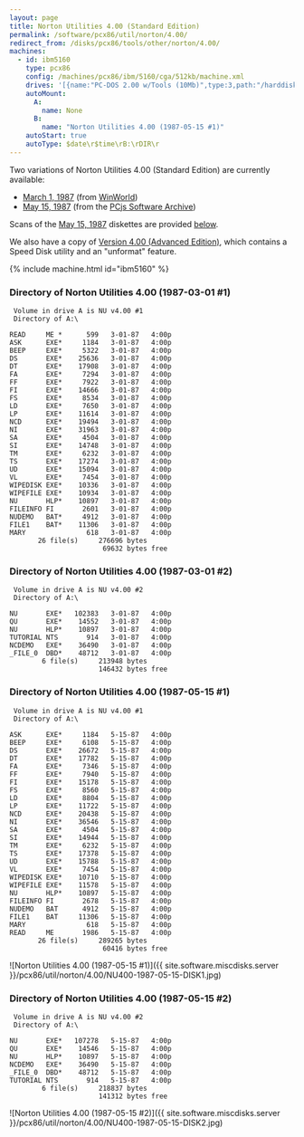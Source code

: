 ```yaml
---
layout: page
title: Norton Utilities 4.00 (Standard Edition)
permalink: /software/pcx86/util/norton/4.00/
redirect_from: /disks/pcx86/tools/other/norton/4.00/
machines:
  - id: ibm5160
    type: pcx86
    config: /machines/pcx86/ibm/5160/cga/512kb/machine.xml
    drives: '[{name:"PC-DOS 2.00 w/Tools (10Mb)",type:3,path:"/harddisks/pcx86/10mb/PCDOS200-C400.json"},{name:"MS-DOS 1.x/2.x Source (10Mb)",type:3,path:"/harddisks/pcx86/10mb/MSDOS-SRC.json"}]'
    autoMount:
      A:
        name: None
      B:
        name: "Norton Utilities 4.00 (1987-05-15 #1)"
    autoStart: true
    autoType: $date\r$time\rB:\rDIR\r
---
```


Two variations of Norton Utilities 4.00 (Standard Edition) are currently available:

- [March 1, 1987](#directory-of-norton-utilities-400-1987-03-01-1) (from [WinWorld](https://winworldpc.com/product/norton-utilities/40))
- [May 15, 1987](#directory-of-norton-utilities-400-1987-05-15-1) (from the [PCjs Software Archive](/software/pcjs/))

Scans of the [May 15, 1987](#directory-of-norton-utilities-400-1987-05-15-1) diskettes are provided [below](#diskette-photos).

We also have a copy of [Version 4.00 (Advanced Edition)](advanced/), which contains a Speed Disk utility and an "unformat" feature.

{% include machine.html id="ibm5160" %}

### Directory of Norton Utilities 4.00 (1987-03-01 #1)

     Volume in drive A is NU v4.00 #1
     Directory of A:\

    READ     ME *      599   3-01-87   4:00p
    ASK      EXE*     1184   3-01-87   4:00p
    BEEP     EXE*     5322   3-01-87   4:00p
    DS       EXE*    25636   3-01-87   4:00p
    DT       EXE*    17908   3-01-87   4:00p
    FA       EXE*     7294   3-01-87   4:00p
    FF       EXE*     7922   3-01-87   4:00p
    FI       EXE*    14666   3-01-87   4:00p
    FS       EXE*     8534   3-01-87   4:00p
    LD       EXE*     7650   3-01-87   4:00p
    LP       EXE*    11614   3-01-87   4:00p
    NCD      EXE*    19494   3-01-87   4:00p
    NI       EXE*    31963   3-01-87   4:00p
    SA       EXE*     4504   3-01-87   4:00p
    SI       EXE*    14748   3-01-87   4:00p
    TM       EXE*     6232   3-01-87   4:00p
    TS       EXE*    17274   3-01-87   4:00p
    UD       EXE*    15094   3-01-87   4:00p
    VL       EXE*     7454   3-01-87   4:00p
    WIPEDISK EXE*    10336   3-01-87   4:00p
    WIPEFILE EXE*    10934   3-01-87   4:00p
    NU       HLP*    10897   3-01-87   4:00p
    FILEINFO FI       2601   3-01-87   4:00p
    NUDEMO   BAT*     4912   3-01-87   4:00p
    FILE1    BAT*    11306   3-01-87   4:00p
    MARY               618   3-01-87   4:00p
           26 file(s)     276696 bytes
                           69632 bytes free

### Directory of Norton Utilities 4.00 (1987-03-01 #2)

     Volume in drive A is NU v4.00 #2
     Directory of A:\

    NU       EXE*   102383   3-01-87   4:00p
    QU       EXE*    14552   3-01-87   4:00p
    NU       HLP*    10897   3-01-87   4:00p
    TUTORIAL NTS       914   3-01-87   4:00p
    NCDEMO   EXE*    36490   3-01-87   4:00p
    _FILE_0  DBD*    48712   3-01-87   4:00p
            6 file(s)     213948 bytes
                          146432 bytes free

### Directory of Norton Utilities 4.00 (1987-05-15 #1)

     Volume in drive A is NU v4.00 #1
     Directory of A:\

    ASK      EXE*     1184   5-15-87   4:00p
    BEEP     EXE*     6108   5-15-87   4:00p
    DS       EXE*    26672   5-15-87   4:00p
    DT       EXE*    17782   5-15-87   4:00p
    FA       EXE*     7346   5-15-87   4:00p
    FF       EXE*     7940   5-15-87   4:00p
    FI       EXE*    15178   5-15-87   4:00p
    FS       EXE*     8560   5-15-87   4:00p
    LD       EXE*     8804   5-15-87   4:00p
    LP       EXE*    11722   5-15-87   4:00p
    NCD      EXE*    20438   5-15-87   4:00p
    NI       EXE*    36546   5-15-87   4:00p
    SA       EXE*     4504   5-15-87   4:00p
    SI       EXE*    14944   5-15-87   4:00p
    TM       EXE*     6232   5-15-87   4:00p
    TS       EXE*    17378   5-15-87   4:00p
    UD       EXE*    15788   5-15-87   4:00p
    VL       EXE*     7454   5-15-87   4:00p
    WIPEDISK EXE*    10710   5-15-87   4:00p
    WIPEFILE EXE*    11578   5-15-87   4:00p
    NU       HLP*    10897   5-15-87   4:00p
    FILEINFO FI       2678   5-15-87   4:00p
    NUDEMO   BAT      4912   5-15-87   4:00p
    FILE1    BAT     11306   5-15-87   4:00p
    MARY               618   5-15-87   4:00p
    READ     ME       1986   5-15-87   4:00p
           26 file(s)     289265 bytes
                           60416 bytes free

![Norton Utilities 4.00 (1987-05-15 #1)]({{ site.software.miscdisks.server }}/pcx86/util/norton/4.00/NU400-1987-05-15-DISK1.jpg)

### Directory of Norton Utilities 4.00 (1987-05-15 #2)

     Volume in drive A is NU v4.00 #2
     Directory of A:\

    NU       EXE*   107278   5-15-87   4:00p
    QU       EXE*    14546   5-15-87   4:00p
    NU       HLP*    10897   5-15-87   4:00p
    NCDEMO   EXE*    36490   5-15-87   4:00p
    _FILE_0  DBD*    48712   5-15-87   4:00p
    TUTORIAL NTS       914   5-15-87   4:00p
            6 file(s)     218837 bytes
                          141312 bytes free

![Norton Utilities 4.00 (1987-05-15 #2)]({{ site.software.miscdisks.server }}/pcx86/util/norton/4.00/NU400-1987-05-15-DISK2.jpg)
